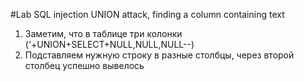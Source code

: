 #Lab SQL injection UNION attack, finding a column containing text
1) Заметим, что в таблице три колонки ('+UNION+SELECT+NULL,NULL,NULL--)
2) Подставляем нужную строку в разные столбцы, через второй столбец успешно вывелось

